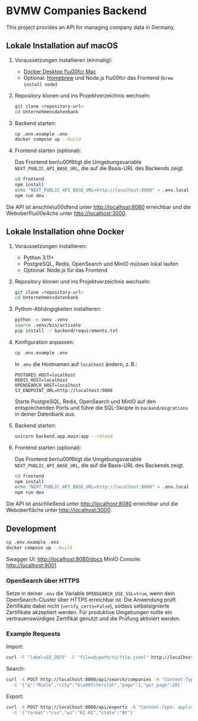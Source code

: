 # BVMW Companies Backend

This project provides an API for managing company data in Germany.

## Lokale Installation auf macOS

1. Voraussetzungen installieren (einmalig):

   - [Docker Desktop f\u00fcr Mac](https://www.docker.com/products/docker-desktop/)
   - Optional: [Homebrew](https://brew.sh/) und Node.js f\u00fcr das Frontend (`brew install node`)

2. Repository klonen und ins Projektverzeichnis wechseln:

   ```bash
   git clone <repository-url>
   cd Unternehmensdatenbank
   ```

3. Backend starten:

   ```bash
   cp .env.example .env
   docker compose up --build
   ```

4. Frontend starten (optional):

   Das Frontend ben\u00f6tigt die Umgebungsvariable `NEXT_PUBLIC_API_BASE_URL`, die auf die Basis-URL des Backends zeigt.

    ```bash
    cd frontend
    npm install
    echo "NEXT_PUBLIC_API_BASE_URL=http://localhost:8080" > .env.local
    npm run dev
    ```

Die API ist anschlie\u00dfend unter <http://localhost:8080> erreichbar und die Weboberfl\u00e4che unter <http://localhost:3000>.


## Lokale Installation ohne Docker

1. Voraussetzungen installieren:

   - Python 3.11+
   - PostgreSQL, Redis, OpenSearch und MinIO müssen lokal laufen
   - Optional: Node.js für das Frontend

2. Repository klonen und ins Projektverzeichnis wechseln:

   ```bash
   git clone <repository-url>
   cd Unternehmensdatenbank
   ```

3. Python-Abhängigkeiten installieren:

   ```bash
   python -m venv .venv
   source .venv/bin/activate
   pip install -r backend/requirements.txt
   ```

4. Konfiguration anpassen:

   ```bash
   cp .env.example .env
   ```

   In `.env` die Hostnamen auf `localhost` ändern, z. B.:

   ```
   POSTGRES_HOST=localhost
   REDIS_HOST=localhost
   OPENSEARCH_HOST=localhost
   S3_ENDPOINT_URL=http://localhost:9000
   ```

   Starte PostgreSQL, Redis, OpenSearch und MinIO auf den entsprechenden Ports und führe die SQL-Skripte in `backend/migrations` in deiner Datenbank aus.

5. Backend starten:

   ```bash
   uvicorn backend.app.main:app --reload
   ```

6. Frontend starten (optional):

   Das Frontend ben\u00f6tigt die Umgebungsvariable `NEXT_PUBLIC_API_BASE_URL`, die auf die Basis-URL des Backends zeigt.

    ```bash
    cd frontend
    npm install
    echo "NEXT_PUBLIC_API_BASE_URL=http://localhost:8080" > .env.local
    npm run dev
    ```

Die API ist anschließend unter <http://localhost:8080> erreichbar und die Weboberfläche unter <http://localhost:3000>.


## Development

```bash
cp .env.example .env
docker compose up --build
```

Swagger UI: <http://localhost:8080/docs>
MinIO Console: <http://localhost:9001>

### OpenSearch über HTTPS

Setze in deiner `.env` die Variable `OPENSEARCH_USE_SSL=true`, wenn dein OpenSearch-Cluster über HTTPS erreichbar ist.
Die Anwendung prüft Zertifikate dabei nicht (`verify_certs=False`), sodass selbstsignierte Zertifikate akzeptiert werden.
Für produktive Umgebungen sollte ein vertrauenswürdiges Zertifikat genutzt und die Prüfung aktiviert werden.

### Example Requests

Import:
```bash
curl -F "label=Q3_2025" -F "file=@/path/to/file.jsonl" http://localhost:8080/api/imports
```

Search:
```bash
curl -X POST http://localhost:8080/api/search/companies -H "Content-Type: application/json" \
  -d '{"q":"Miele","city":"G\u00fctersloh","page":1,"per_page":20}'
```

Export:
```bash
curl -X POST http://localhost:8080/api/exports -H "Content-Type: application/json" \
  -d '{"format":"csv","wz":"62.01","state":"BY"}'
```
